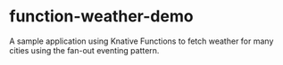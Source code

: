 # function-weather-demo
A sample application using Knative Functions to fetch weather for many cities using the fan-out eventing pattern.
